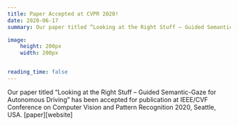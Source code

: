 ```yaml
---
title: Paper Accepted at CVPR 2020!
date: 2020-06-17
summary: Our paper titled “Looking at the Right Stuff – Guided Semantic-Gaze for Autonomous Driving” has been accepted for publication at IEEE/CVF Conference on Computer Vision and Pattern Recognition 2020, Seattle, USA.

image:
    height: 200px
    width: 200px


reading_time: false
---
```





<!--more-->
Our paper titled “Looking at the Right Stuff – Guided Semantic-Gaze for Autonomous Driving” has been accepted for publication at IEEE/CVF Conference on Computer Vision and Pattern Recognition 2020, Seattle, USA. [paper][website]

